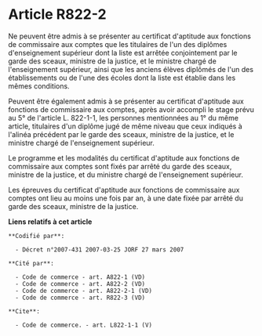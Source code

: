 # Article R822-2

Ne peuvent être admis à se présenter au certificat d'aptitude aux fonctions de commissaire aux comptes que les titulaires de
l'un des diplômes d'enseignement supérieur dont la liste est arrêtée conjointement par le garde des sceaux, ministre de la
justice, et le ministre chargé de l'enseignement supérieur, ainsi que les anciens élèves diplômés de l'un des établissements
ou de l'une des écoles dont la liste est établie dans les mêmes conditions.

Peuvent être également admis à se présenter au certificat d'aptitude aux fonctions de commissaire aux comptes, après avoir
accompli le stage prévu au 5° de l'article L. 822-1-1, les personnes mentionnées au 1° du même article, titulaires d'un
diplôme jugé de même niveau que ceux indiqués à l'alinéa précédent par le garde des sceaux, ministre de la justice, et le
ministre chargé de l'enseignement supérieur.

Le programme et les modalités du certificat d'aptitude aux fonctions de commissaire aux comptes sont fixés par arrêté du
garde des sceaux, ministre de la justice, et du ministre chargé de l'enseignement supérieur.

Les épreuves du certificat d'aptitude aux fonctions de commissaire aux comptes ont lieu au moins une fois par an, à une date
fixée par arrêté du garde des sceaux, ministre de la justice.

**Liens relatifs à cet article**

	**Codifié par**:

	  - Décret n°2007-431 2007-03-25 JORF 27 mars 2007

	**Cité par**:

	  - Code de commerce - art. A822-1 (VD)
	  - Code de commerce - art. A822-2 (VD)
	  - Code de commerce - art. A822-2-1 (VD)
	  - Code de commerce - art. R822-3 (VD)

	**Cite**:

	  - Code de commerce. - art. L822-1-1 (V)
